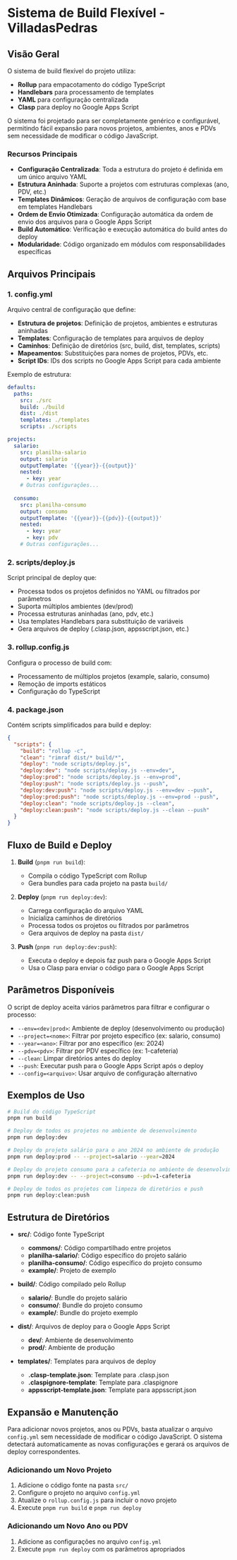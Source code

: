 # Sistema de Build Flexível - VilladasPedras

## Visão Geral

O sistema de build flexível do projeto utiliza:

- **Rollup** para empacotamento do código TypeScript
- **Handlebars** para processamento de templates
- **YAML** para configuração centralizada
- **Clasp** para deploy no Google Apps Script

O sistema foi projetado para ser completamente genérico e configurável, permitindo fácil expansão para novos projetos, ambientes, anos e PDVs sem necessidade de modificar o código JavaScript.

### Recursos Principais

- **Configuração Centralizada**: Toda a estrutura do projeto é definida em um único arquivo YAML
- **Estrutura Aninhada**: Suporte a projetos com estruturas complexas (ano, PDV, etc.)
- **Templates Dinâmicos**: Geração de arquivos de configuração com base em templates Handlebars
- **Ordem de Envio Otimizada**: Configuração automática da ordem de envio dos arquivos para o Google Apps Script
- **Build Automático**: Verificação e execução automática do build antes do deploy
- **Modularidade**: Código organizado em módulos com responsabilidades específicas

## Arquivos Principais

### 1. config.yml

Arquivo central de configuração que define:

- **Estrutura de projetos**: Definição de projetos, ambientes e estruturas aninhadas
- **Templates**: Configuração de templates para arquivos de deploy
- **Caminhos**: Definição de diretórios (src, build, dist, templates, scripts)
- **Mapeamentos**: Substituições para nomes de projetos, PDVs, etc.
- **Script IDs**: IDs dos scripts no Google Apps Script para cada ambiente

Exemplo de estrutura:

```yaml
defaults:
  paths:
    src: ./src
    build: ./build
    dist: ./dist
    templates: ./templates
    scripts: ./scripts

projects:
  salario:
    src: planilha-salario
    output: salario
    outputTemplate: '{{year}}-{{output}}'
    nested:
      - key: year
    # Outras configurações...
  
  consumo:
    src: planilha-consumo
    output: consumo
    outputTemplate: '{{year}}-{{pdv}}-{{output}}'
    nested:
      - key: year
      - key: pdv
    # Outras configurações...
```

### 2. scripts/deploy.js

Script principal de deploy que:

- Processa todos os projetos definidos no YAML ou filtrados por parâmetros
- Suporta múltiplos ambientes (dev/prod)
- Processa estruturas aninhadas (ano, pdv, etc.)
- Usa templates Handlebars para substituição de variáveis
- Gera arquivos de deploy (.clasp.json, appsscript.json, etc.)

### 3. rollup.config.js

Configura o processo de build com:

- Processamento de múltiplos projetos (example, salario, consumo)
- Remoção de imports estáticos
- Configuração do TypeScript

### 4. package.json

Contém scripts simplificados para build e deploy:

```json
{
  "scripts": {
    "build": "rollup -c",
    "clean": "rimraf dist/* build/*",
    "deploy": "node scripts/deploy.js",
    "deploy:dev": "node scripts/deploy.js --env=dev",
    "deploy:prod": "node scripts/deploy.js --env=prod",
    "deploy:push": "node scripts/deploy.js --push",
    "deploy:dev:push": "node scripts/deploy.js --env=dev --push",
    "deploy:prod:push": "node scripts/deploy.js --env=prod --push",
    "deploy:clean": "node scripts/deploy.js --clean",
    "deploy:clean:push": "node scripts/deploy.js --clean --push"
  }
}
```

## Fluxo de Build e Deploy

1. **Build** (`pnpm run build`):
   - Compila o código TypeScript com Rollup
   - Gera bundles para cada projeto na pasta `build/`

2. **Deploy** (`pnpm run deploy:dev`):
   - Carrega configuração do arquivo YAML
   - Inicializa caminhos de diretórios
   - Processa todos os projetos ou filtrados por parâmetros
   - Gera arquivos de deploy na pasta `dist/`

3. **Push** (`pnpm run deploy:dev:push`):
   - Executa o deploy e depois faz push para o Google Apps Script
   - Usa o Clasp para enviar o código para o Google Apps Script

## Parâmetros Disponíveis

O script de deploy aceita vários parâmetros para filtrar e configurar o processo:

- `--env=<dev|prod>`: Ambiente de deploy (desenvolvimento ou produção)
- `--project=<nome>`: Filtrar por projeto específico (ex: salario, consumo)
- `--year=<ano>`: Filtrar por ano específico (ex: 2024)
- `--pdv=<pdv>`: Filtrar por PDV específico (ex: 1-cafeteria)
- `--clean`: Limpar diretórios antes do deploy
- `--push`: Executar push para o Google Apps Script após o deploy
- `--config=<arquivo>`: Usar arquivo de configuração alternativo

## Exemplos de Uso

```bash
# Build do código TypeScript
pnpm run build

# Deploy de todos os projetos no ambiente de desenvolvimento
pnpm run deploy:dev

# Deploy do projeto salário para o ano 2024 no ambiente de produção
pnpm run deploy:prod -- --project=salario --year=2024

# Deploy do projeto consumo para a cafeteria no ambiente de desenvolvimento
pnpm run deploy:dev -- --project=consumo --pdv=1-cafeteria

# Deploy de todos os projetos com limpeza de diretórios e push
pnpm run deploy:clean:push
```

## Estrutura de Diretórios

- **src/**: Código fonte TypeScript
  - **commons/**: Código compartilhado entre projetos
  - **planilha-salario/**: Código específico do projeto salário
  - **planilha-consumo/**: Código específico do projeto consumo
  - **example/**: Projeto de exemplo

- **build/**: Código compilado pelo Rollup
  - **salario/**: Bundle do projeto salário
  - **consumo/**: Bundle do projeto consumo
  - **example/**: Bundle do projeto exemplo

- **dist/**: Arquivos de deploy para o Google Apps Script
  - **dev/**: Ambiente de desenvolvimento
  - **prod/**: Ambiente de produção

- **templates/**: Templates para arquivos de deploy
  - **.clasp-template.json**: Template para .clasp.json
  - **.claspignore-template**: Template para .claspignore
  - **appsscript-template.json**: Template para appsscript.json

## Expansão e Manutenção

Para adicionar novos projetos, anos ou PDVs, basta atualizar o arquivo `config.yml` sem necessidade de modificar o código JavaScript. O sistema detectará automaticamente as novas configurações e gerará os arquivos de deploy correspondentes.

### Adicionando um Novo Projeto

1. Adicione o código fonte na pasta `src/`
2. Configure o projeto no arquivo `config.yml`
3. Atualize o `rollup.config.js` para incluir o novo projeto
4. Execute `pnpm run build` e `pnpm run deploy`

### Adicionando um Novo Ano ou PDV

1. Adicione as configurações no arquivo `config.yml`
2. Execute `pnpm run deploy` com os parâmetros apropriados
